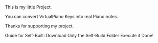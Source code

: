 This is my little  Project.

You can convert VirtualPiano Keys into real Piano notes.

Thanks for supporting my project.

Guide for Self-Built:
 Download Only the Self-Build Folder
 Execute it
 Done!
